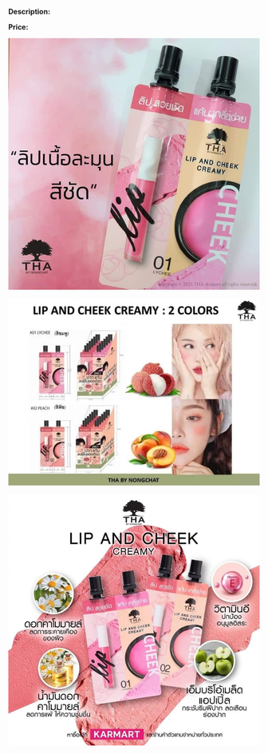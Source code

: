 **Description:**

**Price:**

![470.jpg](../images/470.jpg)

![471.jpg](../images/471.jpg)

![472.jpg](../images/472.jpg)